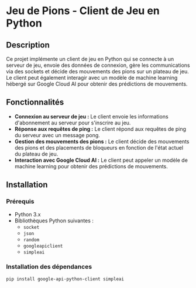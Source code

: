 # Jeu de Pions - Client de Jeu en Python

## Description

Ce projet implémente un client de jeu en Python qui se connecte à un serveur de jeu, envoie des données de connexion, gère les communications via des sockets et décide des mouvements des pions sur un plateau de jeu. Le client peut également interagir avec un modèle de machine learning hébergé sur Google Cloud AI pour obtenir des prédictions de mouvements.

## Fonctionnalités

- **Connexion au serveur de jeu :** Le client envoie les informations d'abonnement au serveur pour s'inscrire au jeu.
- **Réponse aux requêtes de ping :** Le client répond aux requêtes de ping du serveur avec un message pong.
- **Gestion des mouvements des pions :** Le client décide des mouvements des pions et des placements de bloqueurs en fonction de l'état actuel du plateau de jeu.
- **Interaction avec Google Cloud AI :** Le client peut appeler un modèle de machine learning pour obtenir des prédictions de mouvements.

## Installation

### Prérequis

- Python 3.x
- Bibliothèques Python suivantes :
  - `socket`
  - `json`
  - `random`
  - `googleapiclient`
  - `simpleai`

### Installation des dépendances

```bash
pip install google-api-python-client simpleai

